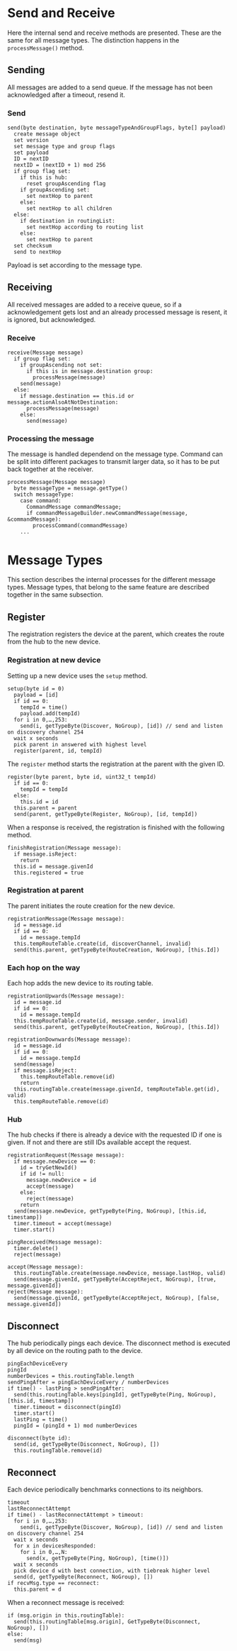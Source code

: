 # Send and Receive

Here the internal send and receive methods are presented. These are the same for all message types. The distinction happens in the `processMessage()` method.

## Sending

All messages are added to a send queue. If the message has not been acknowledged after a timeout, resend it.

### Send

```
send(byte destination, byte messageTypeAndGroupFlags, byte[] payload)
  create message object
  set version
  set message type and group flags
  set payload
  ID = nextID
  nextID = (nextID + 1) mod 256
  if group flag set:
    if this is hub:
      reset groupAscending flag
    if groupAscending set:
      set nextHop to parent
    else:
      set nextHop to all children
  else:
    if destination in routingList:
      set nextHop according to routing list
    else:
      set nextHop to parent
  set checksum
  send to nextHop
```
Payload is set according to the message type.

## Receiving

All received messages are added to a receive queue, so if a acknowledgement gets lost and an already processed message is resent, it is ignored, but acknowledged.

### Receive

```
receive(Message message)
  if group flag set:
    if groupAscending not set:
      if this is in message.destination group:
        processMessage(message)
    send(message)
  else:
    if message.destination == this.id or message.actionAlsoAtNotDestination:
      processMessage(message)
    else:
      send(message)
```

### Processing the message

The message is handled dependend on the message type. Command can be split into different packages to transmit larger data, so it has to be put back together at the receiver.

```
processMessage(Message message)
  byte messageType = message.getType()
  switch messageType:
    case command:
      CommandMessage commandMessage;
      if commandMessageBuilder.newCommandMessage(message, &commandMessage):
        processCommand(commandMessage)
    ...
```

# Message Types

This section describes the internal processes for the different message types. Message types, that belong to the same feature are described together in the same subsection.

## Register

The registration registers the device at the parent, which creates the route from the hub to the new device.

### Registration at new device

Setting up a new device uses the `setup` method.

```
setup(byte id = 0)
  payload = [id]
  if id == 0:
    tempId = time()
    payload.add(tempId)
  for i in 0,…,253:
    send(i, getTypeByte(Discover, NoGroup), [id]) // send and listen on discovery channel 254
  wait x seconds
  pick parent in answered with highest level
  register(parent, id, tempId)
```

The `register` method starts the registration at the parent with the given ID.

```
register(byte parent, byte id, uint32_t tempId)
  if id == 0:
    tempId = tempId
  else:
    this.id = id
  this.parent = parent
  send(parent, getTypeByte(Register, NoGroup), [id, tempId])
```

When a response is received, the registration is finished with the following method.

```
finishRegistration(Message message):
  if message.isReject:
    return
  this.id = message.givenId
  this.registered = true
```

### Registration at parent

The parent initiates the route creation for the new device.

```
registrationMessage(Message message):
  id = message.id
  if id == 0:
    id = message.tempId
  this.tempRouteTable.create(id, discoverChannel, invalid)
  send(this.parent, getTypeByte(RouteCreation, NoGroup), [this.Id])
```

### Each hop on the way

Each hop adds the new device to its routing table.

```
registrationUpwards(Message message):
  id = message.id
  if id == 0:
    id = message.tempId
  this.tempRouteTable.create(id, message.sender, invalid)
  send(this.parent, getTypeByte(RouteCreation, NoGroup), [this.Id])

registrationDownwards(Message message):
  id = message.id
  if id == 0:
    id = message.tempId
  send(message)
  if message.isReject:
    this.tempRouteTable.remove(id)
    return
  this.routingTable.create(message.givenId, tempRouteTable.get(id), valid)
  this.tempRouteTable.remove(id)
```

### Hub

The hub checks if there is already a device with the requested ID if one is given. If not and there are still IDs available accept the request.

```
registrationRequest(Message message):
  if message.newDevice == 0:
    id = tryGetNewId()
    if id != null:
      message.newDevice = id
      accept(message)
    else:
      reject(message)
    return
  send(message.newDevice, getTypeByte(Ping, NoGroup), [this.id, timestamp])
  timer.timeout = accept(message)
  timer.start()

pingReceived(Message message):
  timer.delete()
  reject(message)

accept(Message message):
  this.routingTable.create(message.newDevice, message.lastHop, valid)
  send(message.givenId, getTypeByte(AcceptReject, NoGroup), [true, message.givenId])
reject(Message message):
  send(message.givenId, getTypeByte(AcceptReject, NoGroup), [false, message.givenId])
```

## Disconnect

The hub periodically pings each device. The disconnect method is executed by all device on the routing path to the device.

```
pingEachDeviceEvery
pingId
numberDevices = this.routingTable.length
sendPingAfter = pingEachDeviceEvery / numberDevices
if time() - lastPing > sendPingAfter:
  send(this.routingTable.keys[pingId], getTypeByte(Ping, NoGroup), [this.id, timestamp])
  timer.timeout = disconnect(pingId)
  timer.start()
  lastPing = time()
  pingId = (pingId + 1) mod numberDevices

disconnect(byte id):
  send(id, getTypeByte(Disconnect, NoGroup), [])
  this.routingTable.remove(id)
```

## Reconnect

Each device periodically benchmarks connections to its neighbors.

```
timeout
lastReconnectAttempt
if time() - lastReconnectAttempt > timeout:
  for i in 0,…,253:
    send(i, getTypeByte(Discover, NoGroup), [id]) // send and listen on discovery channel 254
  wait x seconds
  for x in devicesResponded:
    for i in 0,…,N:
      send(x, getTypeByte(Ping, NoGroup), [time()])
  wait x seconds
  pick device d with best connection, with tiebreak higher level
  send(d, getTypeByte(Reconnect, NoGroup), [])
if recvMsg.type == reconnect:
  this.parent = d
```

When a reconnect message is received:

```
if (msg.origin in this.routingTable):
  send(this.routingTable[msg.origin], GetTypeByte(Disconnect, NoGroup), [])
else:
  send(msg)
```
